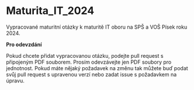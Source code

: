 # Maturita_IT_2024
Vypracované maturitní otázky k maturitě IT oboru na SPŠ a VOŠ Písek roku 2024. 

**Pro odevzdání**

Pokud chcete přidat vypracovanou otázku, podejte pull request s připojeným PDF souborem. Prosím odevzávejte jen PDF soubory pro jednotnost. Pokud máte nějaký požadavek na změnu tak můžete buď podat svůj pull request s upravenou verzí nebo zadat issue s požadavkem na úpravu.
